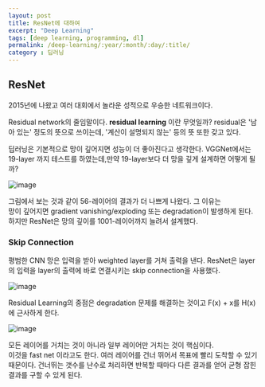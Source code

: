 ```yaml
---
layout: post
title: ResNet에 대하여
excerpt: "Deep Learning"
tags: [deep learning, programming, dl]
permalink: /deep-learning/:year/:month/:day/:title/
category : 딥러닝
---
```


## ResNet
2015년에 나왔고 여러 대회에서 놀라운 성적으로 우승한 네트워크이다.

Residual network의 줄임말이다. **residual learning** 이란 무엇일까? 
residual은 '남아 있는' 정도의 뜻으로 쓰이는데, '계산이 설명되지 않는' 등의 뜻 또한 갖고 있다.

딥러닝은 기본적으로 망이 깊어지면 성능이 더 좋아진다고 생각한다. VGGNet에서는 19-layer 까지 테스트를 하였는데,만약 19-layer보다 더 망을 깊게 설계하면 어떻게 될까?

![image](https://wiki.tum.de/download/attachments/22578294/Figure%201.bmp?version=1&modificationDate=1485208088253&api=v2)

그림에서 보는 것과 같이 56-레이어의 결과가 더 나쁘게 나왔다. 그 이유는  
망이 깊어지면 gradient vanishing/exploding 또는 degradation이 발생하게 된다. 하지만 ResNet은 망의 깊이를 1001-레이어까지 늘려서 설계했다.

### Skip Connection
평범한 CNN 망은 입력을 받아 weighted layer를 거쳐 출력을 낸다. 
ResNet은 layer의 입력을 layer의 출력에 바로 연결시키는 skip connection을 사용했다.

![image](https://www.oreilly.com/library/view/deep-learning-for/9781788295628/assets/3ae14008-5648-4502-ab17-49f7ad167dda.png)

Residual Learning의 중점은 degradation 문제를 해결하는 것이고 F(x) + x를 H(x)에 근사하게 한다. 

![image](https://2.bp.blogspot.com/-J7j0eUkNJ-w/WPU7iXKs6II/AAAAAAAAJt0/FMY6pOVMu34y2TziHnVPbadohKim1XpKACLcB/s1600/resnet_vs_plainnet.png)

모든 레이어를 거치는 것이 아니라 일부 레이어만 거치는 것이 핵심이다.  
이것을 fast net 이라고도 한다. 여러 레이어를 건너 뛰어서 목표에 빨리 도착할 수 있기 때문이다. 건너뛰는 갯수를 난수로 처리하면 반복할 때마다 다른 결과를 얻어 균형 잡힌 결과를 구할 수 있게 된다.  

